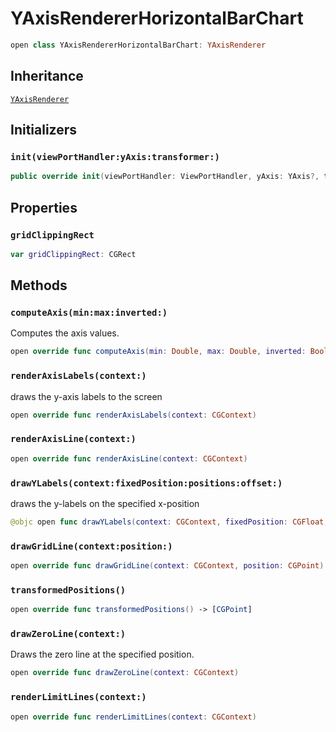 # YAxisRendererHorizontalBarChart

``` swift
open class YAxisRendererHorizontalBarChart: YAxisRenderer
```

## Inheritance

[`YAxisRenderer`](/YAxisRenderer)

## Initializers

### `init(viewPortHandler:yAxis:transformer:)`

``` swift
public override init(viewPortHandler: ViewPortHandler, yAxis: YAxis?, transformer: Transformer?)
```

## Properties

### `gridClippingRect`

``` swift
var gridClippingRect: CGRect
```

## Methods

### `computeAxis(min:max:inverted:)`

Computes the axis values.

``` swift
open override func computeAxis(min: Double, max: Double, inverted: Bool)
```

### `renderAxisLabels(context:)`

draws the y-axis labels to the screen

``` swift
open override func renderAxisLabels(context: CGContext)
```

### `renderAxisLine(context:)`

``` swift
open override func renderAxisLine(context: CGContext)
```

### `drawYLabels(context:fixedPosition:positions:offset:)`

draws the y-labels on the specified x-position

``` swift
@objc open func drawYLabels(context: CGContext, fixedPosition: CGFloat, positions: [CGPoint], offset: CGFloat)
```

### `drawGridLine(context:position:)`

``` swift
open override func drawGridLine(context: CGContext, position: CGPoint)
```

### `transformedPositions()`

``` swift
open override func transformedPositions() -> [CGPoint]
```

### `drawZeroLine(context:)`

Draws the zero line at the specified position.

``` swift
open override func drawZeroLine(context: CGContext)
```

### `renderLimitLines(context:)`

``` swift
open override func renderLimitLines(context: CGContext)
```
